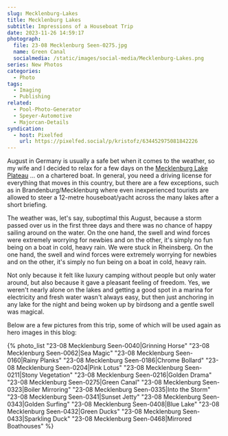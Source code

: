 ```yaml
---
slug: Mecklenburg-Lakes
title: Mecklenburg Lakes
subtitle: Impressions of a Houseboat Trip
date: 2023-11-26 14:59:17
photograph:
  file: 23-08 Mecklenburg Seen-0275.jpg
  name: Green Canal
  socialmedia: /static/images/social-media/Mecklenburg-Lakes.png
series: New Photos
categories:
  - Photo
tags:
  - Imaging
  - Publishing
related:
  - Pool-Photo-Generator
  - Speyer-Automotive
  - Majorcan-Details
syndication:
  - host: Pixelfed
    url: https://pixelfed.social/p/kristofz/634452975081842226
---
```


August in Germany is usually a safe bet when it comes to the weather, so my wife and I decided to relax for a few days on the [Mecklenburg Lake Plateau](https://en.wikipedia.org/wiki/Mecklenburg_Lake_Plateau) ... on a chartered boat. In general, you need a driving license for everything that moves in this country, but there are a few exceptions, such as in Brandenburg/Mecklenburg where even inexperienced tourists are allowed to steer a 12-metre houseboat/yacht across the many lakes after a short briefing.

The weather was, let's say, suboptimal this August, because a storm passed over us in the first three days and there was no chance of happy sailing around on the water. On the one hand, the swell and wind forces were extremely worrying for newbies and on the other, it's simply no fun being on a boat in cold, heavy rain. We were stuck in Rheinsberg. On the one hand, the swell and wind forces were extremely worrying for newbies and on the other, it's simply no fun being on a boat in cold, heavy rain.

<!-- more -->

Not only because it felt like luxury camping without people but only water around, but also because it gave a pleasant feeling of freedom. Yes, we weren't nearly alone on the lakes and getting a good spot in a marina for electricity and fresh water wasn't always easy, but then just anchoring in any lake for the night and being woken up by birdsong and a gentle swell was magical.

Below are a few pictures from this trip, some of which will be used again as hero images in this blog:

{% photo_list
  "23-08 Mecklenburg Seen-0040|Grinning Horse"
  "23-08 Mecklenburg Seen-0062|Sea Magic"
  "23-08 Mecklenburg Seen-0160|Rainy Planks"
  "23-08 Mecklenburg Seen-0186|Chrome Bollard"
  "23-08 Mecklenburg Seen-0204|Pink Lotus"
  "23-08 Mecklenburg Seen-0211|Stony Vegetation"
  "23-08 Mecklenburg Seen-0216|Golden Drama"
  "23-08 Mecklenburg Seen-0275|Green Canal"
  "23-08 Mecklenburg Seen-0323|Boiler Mirroring"
  "23-08 Mecklenburg Seen-0335|Into the Storm"
  "23-08 Mecklenburg Seen-0341|Sunset Jetty"
  "23-08 Mecklenburg Seen-0343|Golden Surfing"
  "23-08 Mecklenburg Seen-0408|Blue Lake"
  "23-08 Mecklenburg Seen-0432|Green Ducks"
  "23-08 Mecklenburg Seen-0433|Sparkling Duck"
  "23-08 Mecklenburg Seen-0468|Mirrored Boathouses"
%}

<!-- 
  "23-08 Mecklenburg Seen-0256|Stormy Lake"
  "23-08 Mecklenburg Seen-0229|Buddy Support"
  "23-08 Mecklenburg Seen-0202|Rheinsberg Palace"
  "23-08 Mecklenburg Seen-0154|Rainy Tourism"
 -->
